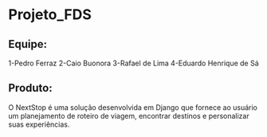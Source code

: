 # Projeto_FDS
## Equipe:
1-Pedro Ferraz
2-Caio Buonora 
3-Rafael de Lima
4-Eduardo Henrique de Sá

## Produto: 
O NextStop é uma solução desenvolvida em Django que fornece ao usuário um planejamento de roteiro de viagem, encontrar destinos e personalizar suas experiências. 								
